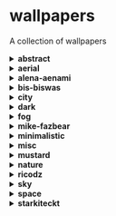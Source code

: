# wallpapers
A collection of wallpapers

<details close>
<summary><b>abstract</b></summary>
<img src='abstract/01.png' width='200px' />
<img src='abstract/02.jpg' width='200px' />
</details>

<details close>
<summary><b>aerial</b></summary>
<img src='aerial/city-01.jpg' width='200px' />
<img src='aerial/ocean-01.jpg' width='200px' />
<img src='aerial/snowy-dark-hills.jpg' width='200px' />
</details>

<details close>
<summary><b>alena-aenami</b></summary>
<img src='alena-aenami/all-i-need.jpg' width='200px' />
<img src='alena-aenami/away-in-silence.jpg' width='200px' />
<img src='alena-aenami/bluehour.jpg' width='200px' />
<img src='alena-aenami/cloud-shapes.jpg' width='200px' />
<img src='alena-aenami/clouds.jpg' width='200px' />
<img src='alena-aenami/cold.png' width='200px' />
<img src='alena-aenami/dreamer.jpg' width='200px' />
<img src='alena-aenami/eclipse.jpg' width='200px' />
<img src='alena-aenami/escape.jpg' width='200px' />
<img src='alena-aenami/eternity.jpg' width='200px' />
<img src='alena-aenami/lost-dream.jpg' width='200px' />
<img src='alena-aenami/lost-in-between.jpg' width='200px' />
<img src='alena-aenami/northern-lights.jpg' width='200px' />
<img src='alena-aenami/out-of-time.jpg' width='200px' />
<img src='alena-aenami/portal.jpg' width='200px' />
<img src='alena-aenami/stardust.jpg' width='200px' />
<img src='alena-aenami/stars-and-you.jpg' width='200px' />
<img src='alena-aenami/the-day-you-left.jpg' width='200px' />
<img src='alena-aenami/the-secret-place.jpg' width='200px' />
<img src='alena-aenami/wait.jpg' width='200px' />
<img src='alena-aenami/wings.jpg' width='200px' />
<img src='alena-aenami/wish-you-were-here.jpg' width='200px' />
<img src='alena-aenami/you.jpg' width='200px' />
</details>

<details close>
<summary><b>bis-biswas</b></summary>
<img src='bis-biswas/arise.jpg' width='200px' />
<img src='bis-biswas/a-spring-night.jpg' width='200px' />
<img src='bis-biswas/dark-sunset-clouds.jpg' width='200px' />
<img src='bis-biswas/dreamy-night.jpg' width='200px' />
<img src='bis-biswas/driving-alone.jpg' width='200px' />
<img src='bis-biswas/dusky-hues.jpg' width='200px' />
<img src='bis-biswas/eclipse-lights.jpg' width='200px' />
<img src='bis-biswas/emerald-moon.jpg' width='200px' />
<img src='bis-biswas/fireworks.jpg' width='200px' />
<img src='bis-biswas/flowing.jpg' width='200px' />
<img src='bis-biswas/long-night-drive.jpg' width='200px' />
<img src='bis-biswas/midnight-train.jpg' width='200px' />
<img src='bis-biswas/moonrise.jpg' width='200px' />
<img src='bis-biswas/photography-session.jpg' width='200px' />
<img src='bis-biswas/purple-night.jpg' width='200px' />
<img src='bis-biswas/racing-home.jpg' width='200px' />
<img src='bis-biswas/road-to-the-adventure.jpg' width='200px' />
<img src='bis-biswas/scattered-lights.jpg' width='200px' />
<img src='bis-biswas/spring-trip.jpg' width='200px' />
<img src='bis-biswas/to-the-moon.jpg' width='200px' />
<img src='bis-biswas/under-the-night-sky.jpg' width='200px' />
<img src='bis-biswas/verdant-moonlight.jpg' width='200px' />
<img src='bis-biswas/voyager.jpg' width='200px' />
</details>

<details close>
<summary><b>city</b></summary>
<img src='city/cable-car-san-francisco.png' width='200px' />
<img src='city/forge-of-empires.jpg' width='200px' />
<img src='city/futuristic-01.jpg' width='200px' />
<img src='city/mountain-side.png' width='200px' />
<img src='city/night-01.png' width='200px' />
<img src='city/nyc-skyline-pier.jpg' width='200px' />
<img src='city/skyscraper-from-below.jpg' width='200px' />
</details>

<details close>
<summary><b>dark</b></summary>
<img src='dark/alonetogether1.png' width='200px' />
<img src='dark/alonetogether2.png' width='200px' />
<img src='dark/alonetogether3.png' width='200px' />
<img src='dark/alonetogether4.png' width='200px' />
<img src='dark/alonetogether5.png' width='200px' />
<img src='dark/alonetogether6.png' width='200px' />
</details>

<details close>
<summary><b>fog</b></summary>
<img src='fog/mountain-01.jpg' width='200px' />
</details>

<details close>
<summary><b>mike-fazbear</b></summary>
<img src='mike-fazbear/car-01.jpg' width='200px' />
<img src='mike-fazbear/car-02.jpg' width='200px' />
<img src='mike-fazbear/car-03.jpg' width='200px' />
<img src='mike-fazbear/car-04.jpg' width='200px' />
<img src='mike-fazbear/car-05.jpg' width='200px' />
<img src='mike-fazbear/car-06.jpg' width='200px' />
<img src='mike-fazbear/coldly.jpg' width='200px' />
<img src='mike-fazbear/landscape-01.jpg' width='200px' />
<img src='mike-fazbear/landscape-02.jpg' width='200px' />
<img src='mike-fazbear/storm-01.jpg' width='200px' />
<img src='mike-fazbear/storm-02.jpg' width='200px' />
<img src='mike-fazbear/sunset.jpg' width='200px' />
</details>

<details close>
<summary><b>minimalistic</b></summary>
<img src='minimalistic/monterey-dark.png' width='200px' />
<img src='minimalistic/tiles.png' width='200px' />
</details>

<details close>
<summary><b>misc</b></summary>
<img src='misc/broken-amber-portal.png' width='200px' />
<img src='misc/jet-1.jpg' width='200px' />
<img src='misc/jet-2.png' width='200px' />
<img src='misc/mechanical-crane.jpg' width='200px' />
<img src='misc/mountain-framed.png' width='200px' />
<img src='misc/orbit-map.jpg' width='200px' />
</details>

<details close>
<summary><b>mustard</b></summary>
<img src='mustard/b2.png' width='200px' />
<img src='mustard/f117.png' width='200px' />
<img src='mustard/f15.png' width='200px' />
<img src='mustard/mig25.png' width='200px' />
<img src='mustard/mig31.png' width='200px' />
<img src='mustard/sr71.png' width='200px' />
<img src='mustard/tu104.png' width='200px' />
<img src='mustard/xb70.png' width='200px' />
</details>

<details close>
<summary><b>nature</b></summary>
<img src='nature/art-01.jpg' width='200px' />
<img src='nature/art-02.png' width='200px' />
<img src='nature/fiji-01.jpg' width='200px' />
<img src='nature/fiji-02.jpg' width='200px' />
<img src='nature/fiji-03.jpg' width='200px' />
<img src='nature/firewatch-glacier.png' width='200px' />
<img src='nature/firewatch-purple.jpg' width='200px' />
<img src='nature/forest-stairs.jpg' width='200px' />
<img src='nature/glacier-water.jpg' width='200px' />
<img src='nature/lake-reflection.jpg' width='200px' />
<img src='nature/rocky-ocean.jpg' width='200px' />
</details>

<details close>
<summary><b>ricodz</b></summary>
<img src='ricodz/away.jpg' width='200px' />
<img src='ricodz/halley's-comet.jpg' width='200px' />
<img src='ricodz/inspire.jpg' width='200px' />
<img src='ricodz/lonely-night.jpg' width='200px' />
<img src='ricodz/lost.jpg' width='200px' />
<img src='ricodz/silence.jpg' width='200px' />
</details>

<details close>
<summary><b>sky</b></summary>
<img src='sky/blue-night.png' width='200px' />
<img src='sky/colorful-snow.jpg' width='200px' />
<img src='sky/comet-tearing-sky.png' width='200px' />
<img src='sky/dark-skies.png' width='200px' />
<img src='sky/escape-velocity.jpg' width='200px' />
<img src='sky/evening.png' width='200px' />
<img src='sky/horizon.jpg' width='200px' />
<img src='sky/planet-over-mountains.jpg' width='200px' />
<img src='sky/rocket-clouds.jpg' width='200px' />
<img src='sky/rocket-launch.png' width='200px' />
<img src='sky/star-over-mountains.webp' width='200px' />
<img src='sky/sunset.jpg' width='200px' />
<img src='sky/the-shooting-star.jpg' width='200px' />
<img src='sky/waves-of-the-sky.png' width='200px' />
</details>

<details close>
<summary><b>space</b></summary>
<img src='space/astronaut.webp' width='200px' />
<img src='space/galaxy-01.jpg' width='200px' />
<img src='space/galaxy-02.jpg' width='200px' />
<img src='space/galaxy-03.jpg' width='200px' />
<img src='space/planets-01.jpg' width='200px' />
<img src='space/saturn.jpg' width='200px' />
<img src='space/the-spillway.png' width='200px' />
</details>

<details close>
<summary><b>starkiteckt</b></summary>
<img src='starkiteckt/akrae-nebula.png' width='200px' />
<img src='starkiteckt/atlantis-nebula.png' width='200px' />
<img src='starkiteckt/cauldron-nebula.png' width='200px' />
<img src='starkiteckt/crab-nebula.png' width='200px' />
<img src='starkiteckt/eden-nebula.png' width='200px' />
<img src='starkiteckt/erix-nebula.png' width='200px' />
<img src='starkiteckt/frozen-fire.png' width='200px' />
<img src='starkiteckt/hand-of-fire.png' width='200px' />
<img src='starkiteckt/hot-pocket-01.png' width='200px' />
<img src='starkiteckt/hot-pocket-02.png' width='200px' />
<img src='starkiteckt/orange-bowl-nebula.png' width='200px' />
<img src='starkiteckt/the-dark-dimension.png' width='200px' />
</details>

